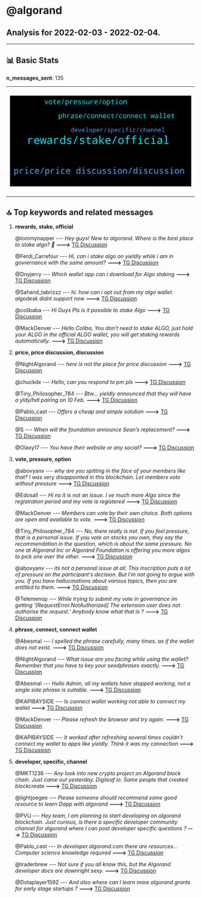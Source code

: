 # **@algorand**
 ## Analysis for **2022-02-03** - **2022-02-04**.

---

## 📊 **Basic Stats**

**n_messages_sent**: 135

---
![wordcloud](algorand_1Days_wordcloud.png)

---


## 🔝 **Top keywords and related messages**

1. **rewards, stake, official**

    @tommynapper --- *Hey guys! New to algorand. Where is the best place to stake algo? 👀* **--->** [TG Discussion](https://t.me/algorand/336829)

    @Ferdi_Carrefour --- *Hi, can i stake algo on yieldly while i am in govrernance with the same amount?* **--->** [TG Discussion](https://t.me/algorand/336637)

    @Dnyjerry --- *Which wallet app can i download for Algo staking* **--->** [TG Discussion](https://t.me/algorand/336774)

    @Sahand_tabrizzz --- *hi. how can i opt out from my algo wallet. algodesk didnt support now* **--->** [TG Discussion](https://t.me/algorand/336777)

    @colibaba --- *Hi Guys Pls is it possible to stake Algo* **--->** [TG Discussion](https://t.me/algorand/336645)

    @MackDenver --- *Hello Coliba,  You don't need to stake ALGO, just hold your ALGO in the official ALGO wallet, you will get staking rewards automatically.* **--->** [TG Discussion](https://t.me/algorand/336646)

2. **price, price discussion, discussion**

    @NightAlgorand --- *here is not the place for price discussion* **--->** [TG Discussion](https://t.me/algorand/336565)

    @chuckdx --- *Hello, can you respond to pm pls* **--->** [TG Discussion](https://t.me/algorand/336755)

    @Tiny_Philosopher_784 --- *Btw... yieldly announced that they will have a yldy/hdl pairing on 10 Feb.* **--->** [TG Discussion](https://t.me/algorand/336586)

    @Pablo_cast --- *Offers a cheap and simple solution* **--->** [TG Discussion](https://t.me/algorand/336591)

    @S --- *When will the foundation announce Sean’s replacement?* **--->** [TG Discussion](https://t.me/algorand/336610)

    @Olaxy17 --- *You have their website or any social?* **--->** [TG Discussion](https://t.me/algorand/336658)

3. **vote, pressure, option**

    @abovyanv --- *why are you spitting in the face of your members like that? I was very disappointed in this blockchain. Let members vote without pressure* **--->** [TG Discussion](https://t.me/algorand/336661)

    @Edosall --- *Hi no it is not an issue. I ve much more Algo since the registration period and my vote is registered* **--->** [TG Discussion](https://t.me/algorand/336662)

    @MackDenver --- *Members can vote by their own choice. Both options are open and available to vote.* **--->** [TG Discussion](https://t.me/algorand/336663)

    @Tiny_Philosopher_784 --- *No, there really is not. If you feel pressure, that is a personal issue.  If you vote on stocks you own, they say the recommendation in the question, which is about the same pressure.  No one at Algorand Inc or Algorand Foundation is offering you more algos to pick one over the other.* **--->** [TG Discussion](https://t.me/algorand/336666)

    @abovyanv --- *its not a personal issue at all. This inscription puts a lot of pressure on the participant's decision. But I'm not going to argue with you. If you have hallucinations about various topics, then you are entitled to them.* **--->** [TG Discussion](https://t.me/algorand/336684)

    @Telemenop --- *While trying to submit my vote in governance im getting   ‘[RequestError.NotAuthorized] The extension user does not authorise the request.’  Anybody know what that is ?* **--->** [TG Discussion](https://t.me/algorand/336642)

4. **phrase, connect, connect wallet**

    @Abesmal --- *I spelled the phrase carefully, many times. as if the wallet does not exist.* **--->** [TG Discussion](https://t.me/algorand/336718)

    @NightAlgorand --- *What issue are you facing while using the wallet? Remember that you have to key your seedphrases exactly.* **--->** [TG Discussion](https://t.me/algorand/336703)

    @Abesmal --- *Hello Admin, all my wallets have stopped working, not a single side phrase is suitable.* **--->** [TG Discussion](https://t.me/algorand/336690)

    @KAPIBAYSIDE --- *Is connect wallet working not able to connect  my wallet* **--->** [TG Discussion](https://t.me/algorand/336748)

    @MackDenver --- *Please refresh the browser and try again.* **--->** [TG Discussion](https://t.me/algorand/336643)

    @KAPIBAYSIDE --- *It worked after refreshing several times couldn't connect my wallet to apps like yieldly. Think it was my connection* **--->** [TG Discussion](https://t.me/algorand/336753)

5. **developer, specific, channel**

    @MKT1236 --- *Any look into new crypto project on Algorand block chain. Just came out yesterday. Digileaf io. Same people that created blockcreate* **--->** [TG Discussion](https://t.me/algorand/336609)

    @lightjoegee --- *Please someone should recommend some good resource to learn Dapp with algorand* **--->** [TG Discussion](https://t.me/algorand/336571)

    @PVU --- *Hey team, I am planning to start developing on algorand blockchain. Just curious, is there a specific developer community channel for algorand where I can post developer specific questions ?* **--->** [TG Discussion](https://t.me/algorand/336759)

    @Pablo_cast --- *In developer.algorand.com there are resources... Computer science knowledge required* **--->** [TG Discussion](https://t.me/algorand/336573)

    @traderbrew --- *Not sure if you all know this, but the Algorand developer docs are downright sexy.* **--->** [TG Discussion](https://t.me/algorand/336723)

    @Dotaplayer1592 --- *And also where can I learn more algorand grants for early stage startups ?* **--->** [TG Discussion](https://t.me/algorand/336712)

